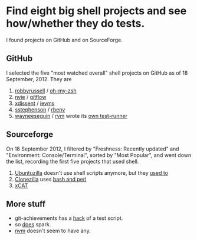 Find eight big shell projects and see how/whether they do tests.
=====

I found projects on GitHub and on SourceForge.

## GitHub

I selected the five "most watched overall" shell projects on GitHub as of
18 September, 2012. They are

1. [robbyrussell](https://github.com/robbyrussell) / [oh-my-zsh](https://github.com/robbyrussell/oh-my-zsh)
2. [nvie](https://github.com/nvie) / [gitflow](https://github.com/nvie/gitflow)
3. [xdissent](https://github.com/xdissent) / [ievms](https://github.com/xdissent/ievms)
4. [sstephenson](https://github.com/sstephenson) / [rbenv](https://github.com/sstephenson/rbenv)
5. [wayneeseguin](https://github.com/wayneeseguin) / [rvm](https://github.com/wayneeseguin/rvm) wrote its [own test-runner](https://github.com/wayneeseguin/rvm/blob/master/vboxtest/test/unit/utility_test.sh) 

## Sourceforge

On 18 September 2012, I filtered by "Freshness: Recently updated" and
"Environment: Console/Terminal", sorted by "Most Popular", and went down the
list, recording the first five projects that used shell.

1. [Ubuntuzilla](http://ubuntuzilla.sourceforge.net) doesn't use shell scripts anymore, but they [used to](http://sourceforge.net/apps/mediawiki/ubuntuzilla/index.php?title=Ubuntuzilla_Shell_Scripts)
2. [Clonezilla](http://clonezilla.org) uses [bash and perl](http://clonezilla.org/downloads/src/)
3. [xCAT](http://xcat.sourceforge.net/)



## More stuff
* git-achievements has a [hack](https://github.com/icefox/git-achievements/blob/gh-pages/test/testscript) of a test script.
* so [does](https://github.com/holman/spark/blob/master/test) spark.
* [nvm](https://github.com/creationix/nvm) doesn't seem to have any.